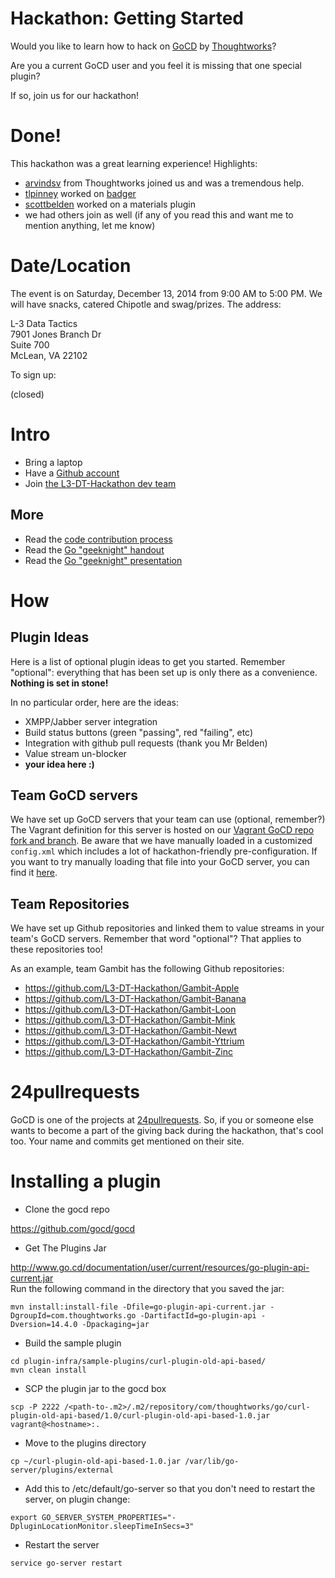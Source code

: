 # Hackathon: Getting Started

Would you like to learn how to hack on [GoCD](http://www.go.cd) by
[Thoughtworks](http://www.thoughtworks.com/products/go-continuous-delivery/resources)?

Are you a current GoCD user and you feel it is missing that one special
plugin?

If so, join us for our hackathon!

# Done!

This hackathon was a great learning experience! Highlights:

* [arvindsv](https://github.com/arvindsv) from Thoughtworks joined us and was a tremendous help.
* [tlpinney](https://github.com/tlpinney) worked on [badger](https://github.com/L3-DT-Hackathon/badger-gocd)
* [scottbelden](https://github.com/scottbelden) worked on a materials plugin
* we had others join as well (if any of you read this and want me to mention anything, let me know)

# Date/Location

The event is on Saturday, December 13, 2014 from 9:00 AM to
5:00 PM. We will have snacks, catered Chipotle and swag/prizes. The address:
 
L-3 Data Tactics  
7901 Jones Branch Dr  
Suite 700  
McLean, VA 22102  

To sign up:

(closed)

# Intro

* Bring a laptop
* Have a [Github account](http://github.com)
* Join [the L3-DT-Hackathon dev team](https://github.com/orgs/L3-DT-Hackathon/teams/devs)

## More

* Read the [code contribution
process](http://www.go.cd/contribute/contribution-guide.html#code-contribution-process)
* Read the [Go "geeknight" handout](geeknight_handout.doc)
* Read the [Go "geeknight" presentation](geeknight.pptx)

# How

## Plugin Ideas

Here is a list of optional plugin ideas to get you started. Remember
"optional": everything that has been set up is only there as a
convenience. **Nothing is set in stone!**

In no particular order, here are the ideas:

* XMPP/Jabber server integration
* Build status buttons (green "passing", red "failing", etc)
* Integration with github pull requests (thank you Mr Belden)
* Value stream un-blocker
* **your idea here :)**

## Team GoCD servers

We have set up GoCD servers that your team can use (optional, remember?)
The Vagrant definition for this server is hosted on our [Vagrant GoCD
repo fork and
branch](https://github.com/L3-DT-Hackathon/ansible-gocd/tree/hackathon).
Be aware that we have manually loaded in a customized `config.xml` which
includes a lot of hackathon-friendly pre-configuration. If you want to
try manually loading that file into your GoCD server, you can find it
[here](https://github.com/L3-DT-Hackathon/ansible-gocd/blob/hackathon/files/config.xml).

## Team Repositories

We have set up Github repositories and linked them to value streams in
your team's GoCD servers. Remember that word "optional"? That applies to
these repositories too!

As an example, team Gambit has the following Github repositories:

* https://github.com/L3-DT-Hackathon/Gambit-Apple
* https://github.com/L3-DT-Hackathon/Gambit-Banana
* https://github.com/L3-DT-Hackathon/Gambit-Loon
* https://github.com/L3-DT-Hackathon/Gambit-Mink
* https://github.com/L3-DT-Hackathon/Gambit-Newt
* https://github.com/L3-DT-Hackathon/Gambit-Yttrium
* https://github.com/L3-DT-Hackathon/Gambit-Zinc

# 24pullrequests

GoCD is one of the projects at
[24pullrequests](http://24pullrequests.com). So, if you or someone else
wants to become a part of the giving back during the hackathon, that's
cool too. Your name and commits get mentioned on their site.


# Installing a plugin
* Clone the gocd repo

https://github.com/gocd/gocd  

* Get The Plugins Jar 

http://www.go.cd/documentation/user/current/resources/go-plugin-api-current.jar   
Run the following command in the directory that you saved the jar:
```
mvn install:install-file -Dfile=go-plugin-api-current.jar -DgroupId=com.thoughtworks.go -DartifactId=go-plugin-api -Dversion=14.4.0 -Dpackaging=jar
```

* Build the sample plugin
```
cd plugin-infra/sample-plugins/curl-plugin-old-api-based/ 
mvn clean install  
```

* SCP the plugin jar to the gocd box
```
scp -P 2222 /<path-to-.m2>/.m2/repository/com/thoughtworks/go/curl-plugin-old-api-based/1.0/curl-plugin-old-api-based-1.0.jar vagrant@<hostname>:.
```

* Move to the plugins directory
```
cp ~/curl-plugin-old-api-based-1.0.jar /var/lib/go-server/plugins/external
```

* Add this to /etc/default/go-server so that you don't need to restart the server, on plugin change:
```
export GO_SERVER_SYSTEM_PROPERTIES="-DpluginLocationMonitor.sleepTimeInSecs=3"
```

* Restart the server
```
service go-server restart
```

